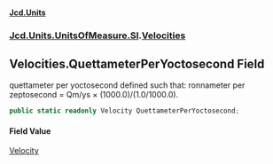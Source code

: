 #### [Jcd.Units](index.md 'index')
### [Jcd.Units.UnitsOfMeasure.SI](Jcd.Units.UnitsOfMeasure.SI.md 'Jcd.Units.UnitsOfMeasure.SI').[Velocities](Velocities.md 'Jcd.Units.UnitsOfMeasure.SI.Velocities')

## Velocities.QuettameterPerYoctosecond Field

quettameter per yoctosecond defined such that: ronnameter per zeptosecond = Qm/ys × (1000.0)/(1.0/1000.0).

```csharp
public static readonly Velocity QuettameterPerYoctosecond;
```

#### Field Value
[Velocity](Velocity.md 'Jcd.Units.UnitTypes.Velocity')